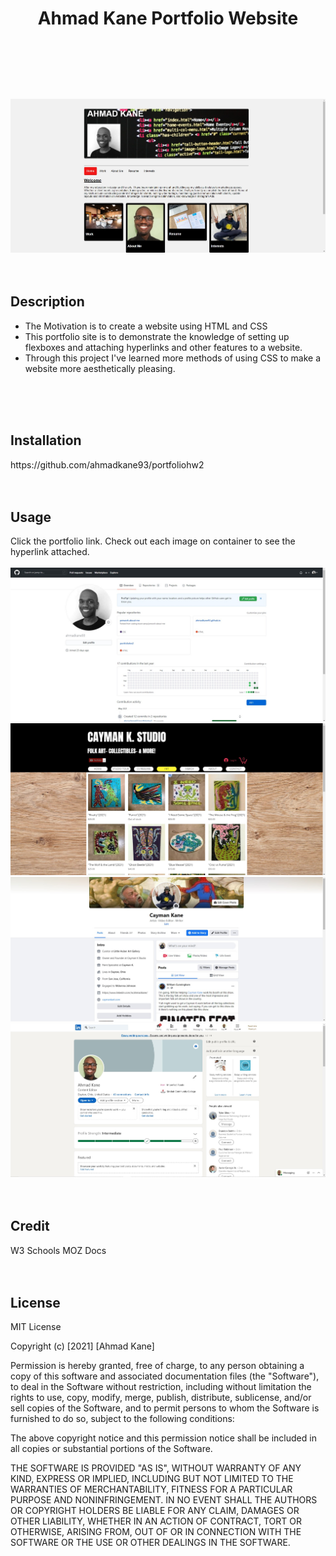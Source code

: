 # <header>Ahmad Kane Portfolio Website</header>
  <img src=./Assets/images/intro.jpg/>
<br>
<br>
<br>
<h2> Description </h2>
<ul>
<li>The Motivation is to create a website using HTML and CSS</li>
<li>This portfolio site is to demonstrate the knowledge of setting up flexboxes and attaching hyperlinks and other features to a website.</li>
<li> Through this project I've learned more methods of using CSS to make a website more aesthetically pleasing.</li>
</ul>
<br>
<br>
<br>
<h2> Installation </h2>
https://github.com/ahmadkane93/portfoliohw2
<br>
<br>
<br>
<h2> Usage </h2>
Click the portfolio link.
Check out each image on container to see the hyperlink attached.
<br>
<br>
<img src="./Assets/images/github.jpg"/>
<img src=./Assets/images/interests.jpg/>
<img src=./Assets/images/facebook.jpg/>
<img src=./Assets/images/linkedin.jpg/>
<br>
<br>
<br>
<h2>Credit</h2>
W3 Schools
MOZ Docs
<br>
<br>
<br>
<h2>License</h2>

MIT License

Copyright (c) [2021] [Ahmad Kane]

Permission is hereby granted, free of charge, to any person obtaining a copy
of this software and associated documentation files (the "Software"), to deal
in the Software without restriction, including without limitation the rights
to use, copy, modify, merge, publish, distribute, sublicense, and/or sell
copies of the Software, and to permit persons to whom the Software is
furnished to do so, subject to the following conditions:

The above copyright notice and this permission notice shall be included in all
copies or substantial portions of the Software.

THE SOFTWARE IS PROVIDED "AS IS", WITHOUT WARRANTY OF ANY KIND, EXPRESS OR
IMPLIED, INCLUDING BUT NOT LIMITED TO THE WARRANTIES OF MERCHANTABILITY,
FITNESS FOR A PARTICULAR PURPOSE AND NONINFRINGEMENT. IN NO EVENT SHALL THE
AUTHORS OR COPYRIGHT HOLDERS BE LIABLE FOR ANY CLAIM, DAMAGES OR OTHER
LIABILITY, WHETHER IN AN ACTION OF CONTRACT, TORT OR OTHERWISE, ARISING FROM,
OUT OF OR IN CONNECTION WITH THE SOFTWARE OR THE USE OR OTHER DEALINGS IN THE
SOFTWARE.
<br>
<br>
<br>
